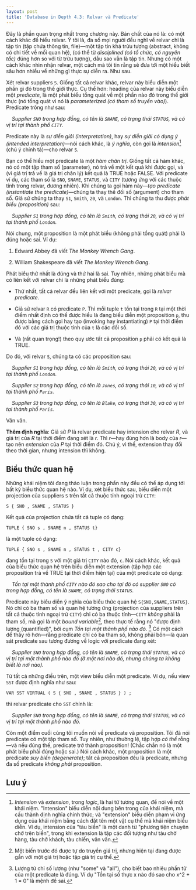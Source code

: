 ```yaml
---
layout: post
title: 'Database in Depth 4.3: Relvar và Predicate'
---
```


Đây là phần quan trọng nhất trong chương này. Bản chất của nó là: có một cách khác để hiểu relvar. Ý tôi là, đa số mọi người đều nghĩ về relvar chỉ là tập tin (tập chứa thông tin, file)&mdash;một tập tin khá trừu tượng (abstract, không có chi tiết về mối quan hệ), (có thể từ *disciplined (có tổ chức, có nguyên tắc)* đúng hơn so với từ trừu tượng), dẫu sao vẫn là tập tin. Nhưng có một cách khác nhìn nhận relvar, một cách mà tôi tin rằng sẽ đưa tới một hiểu biết sâu hơn nhiều về những gì thực sự diễn ra. Như sau.

Xét relvar suppliers `S`. Giống tất cả relvar khác, relvar này biểu diễn một phần gì đó trong thế giới thực. Cụ thể hơn: heading của relvar này biểu diễn một *predicate*, là một phát biểu tổng quát về một phần nào đó trong thế giới thực (nó tổng quát vì nó là *parameterized (có tham số truyền vào)*). Predicate trông như sau:

&nbsp;&nbsp;&nbsp;&nbsp;*Supplier `SNO` trong hợp đồng, có tên là `SNAME`, có trạng thái `STATUS`, và có vị trí tại thành phố `CITY`.*

Predicate này là *sự diễn giải (interpretation)*, hay *sự diễn giải có dụng ý (intended interpretation)*&mdash;nói cách khác, là *ý nghĩa*, còn gọi là *intension*[^intension] (chú ý chính tả)&mdash;cho relvar `S`.

Bạn có thể hiểu một predicate là một *hàm chân trị*. Giống tất cả hàm khác, nó có một tập tham số (parameter), nó trả về một kết quả khi được gọi, và (vì giá trị trả về là giá trị chân lý) kết quả là TRUE hoặc FALSE. Với predicate ví dụ, các tham số là `SNO`, `SNAME`, `STATUS`, và `CITY` (tương ứng với các thuộc tính trong relvar, đương nhiên). Khi chúng ta gọi hàm này&mdash;*tạo predicate (instantiate the predicate)*&mdash;chúng ta thay thế đối số (argument) cho tham số. Giả sử chúng ta thay `S1`, `Smith`, `20`, và `London`. Thì chúng ta thu được *phát biểu (proposition)* sau:

&nbsp;&nbsp;&nbsp;&nbsp;*Supplier `S1` trong hợp đồng, có tên là `Smith`, có trạng thái `20`, và có vị trí tại thành phố `London`.*
 
Nói chung, một proposition là một phát biểu (không phải tổng quát) phải là đúng hoặc sai. Ví dụ:

 1. Edward Abbey đã viết *The Monkey Wrench Gang*.

 2. William Shakespeare đã viết *The Monkey Wrench Gang*.

Phát biểu thứ nhất là đúng và thứ hai là sai. Tuy nhiên, những phát biểu mà có liên kết với relvar chỉ là những phát biểu đúng:

 * Thứ nhất, tất cả relvar đều liên kết với một predicate, gọi là *relvar predicate*.

 * Giả sử relvar `R` có predicate `P`. Thì mỗi tuple `t` tồn tại trong `R` tại một thời điểm nhất định có thể được hiểu là đang biểu diễn một proposition `p`, thu được bằng cách gọi hay tạo (invoking hay instantiating) `P` tại thời điểm đó với các giá trị thuộc tính của `t` là các đối số.

 * Và (rất quan trọng!) theo quy ước tất cả proposition `p` phải có kết quả là TRUE.

Do đó, với relvar `S`, chúng ta có các proposition sau:

&nbsp;&nbsp;&nbsp;&nbsp;*Supplier `S1` trong hợp đồng, có tên là `Smith`, có trạng thái `20`, và có vị trí tại thành phố `London`.*
 
&nbsp;&nbsp;&nbsp;&nbsp;*Supplier `S2` trong hợp đồng, có tên là `Jones`, có trạng thái `10`, và có vị trí tại thành phố `Paris`.*
 
&nbsp;&nbsp;&nbsp;&nbsp;*Supplier `S3` trong hợp đồng, có tên là `Blake`, có trạng thái `30`, và có vị trí tại thành phố `Paris`.*

Vân vân.

<div class="definition">
  <strong>Thêm định nghĩa</strong>: Giả sử <em>P</em> là relvar predicate hay intension cho relvar <em>R</em>, và giá trị của <em>R</em> tại thời điểm đang xét là <em>r</em>. Thì <em>r</em>&mdash;hay đúng hơn là body của <em>r</em>&mdash;tạo nên <em>extension</em> của <em>P</em> tại thời điểm đó. Chú ý, vì thế, extension thay đổi theo thời gian, nhưng intension thì không.
</div>

## Biểu thức quan hệ

Những khái niệm tôi đang thảo luận trong phần này đều có thể áp dụng tới bất kỳ biểu thức quan hệ nào. Ví dụ, xét biểu thức sau, biểu diễn một projection của suppliers `S` trên tất cả thuộc tính ngoại trừ `CITY`:

```
S { SNO , SNAME , STATUS }
```

Kết quả của projection chứa tất cả tuple có dạng:

```
TUPLE { SNO s , SNAME n , STATUS t}
```

là một tuple có dạng:

```
TUPLE { SNO s , SNAME n , STATUS t , CITY c}
```

đang tồn tại trong `S` với một giá trị `CITY` nào đó, `c`. Nói cách khác, kết quả của biểu thức quan hệ trên biểu diễn một extension (tập hợp các proposition trả về TRUE tại thời điểm hiện tại) của một predicate có dạng:

&nbsp;&nbsp;&nbsp;&nbsp;*Tồn tại một thành phố `CITY` nào đó sao cho tại đó có supplier `SNO` có trong hợp đồng, có tên là `SNAME`, có trạng thái `STATUS`.*

Predicate này biểu diễn ý nghĩa của biểu thức quan hệ `S{SNO,SNAME,STATUS}`. Nó chỉ có ba tham số và quan hệ tương ứng (projection của suppliers trên tất cả thuộc tính ngoại trừ `CITY`) chỉ có ba thuộc tính&mdash;`CITY` *không* phải là tham số, mà gọi là một *bound variable*[^bound-variable], theo thực tế rằng nó "được định lượng (quantified)", bởi cụm *Tồn tại một thành phố nào đó*. [^existential-quantifier] Có một cách để thấy rõ hơn&mdash;rằng predicate chỉ có ba tham số, không phải bốn&mdash;là quan sát predicate sau tương đương về logic với predicate đang xét:

&nbsp;&nbsp;&nbsp;&nbsp;*Supplier `SNO` trong hợp đồng, có tên là `SNAME`, có trạng thái `STATUS`, và có vị trí tại một thành phố nào đó (ở một nơi nào đó, nhưng chúng ta không biết là nơi nào).*

Từ tất cả những điều trên, một view biểu diễn một predicate. Ví dụ, nếu view `SST` được định nghĩa như sau:

```
VAR SST VIRTUAL ( S { SNO , SNAME , STATUS } ) ;
```

thì relvar predicate cho `SST` chính là:

&nbsp;&nbsp;&nbsp;&nbsp;*Supplier `SNO` trong hợp đồng, có tên là `SNAME`, có trạng thái `STATUS`, và có vị trí tại một thành phố nào đó.*

Còn một điểm cuối cùng tôi muốn nói về predicate và proposition. Tôi đã nói predicate có một tập tham số. Tuy nhiên, như thường lệ, tập hợp *có thể* rỗng&mdash;và nếu đúng thế, predicate trở thành proposition! (Chắc chắn nó là một phát biểu phải đúng hoặc sai.) Nói cách khác, một proposition là một predicate *suy biến (degenerate)*; tất cả proposition đều là predicate, nhưng đa số predicate *không phải* proposition.

## Lưu ý

[^intension]: *Intension* và *extension*, trong *logic*, là hai từ tương quan, để nói về một khái niệm. "Intension" biểu diễn nội dung bên trong của khái niệm, mà cấu thành định nghĩa chính thức; và "extension" biểu diễn phạm vi ứng dụng của khái niệm bằng cách đặt tên một vật cụ thể mà khái niệm biểu diễn. Ví dụ, intension của "tàu biển" là một danh từ "phương tiện chuyên chở trên biển", trong khi extension là tập các đối tượng như tàu chở hàng, tàu chở khách, tàu chiến, vân vân.

[^bound-variable]: Một biến trước đó được tự do truyền giá trị, nhưng hiện tại đang được gắn với một giá trị hoặc tập giá trị cụ thể.

[^existential-quantifier]: Lượng từ chỉ số lượng (như "some" và "all"), cho biết bao nhiêu phần tử của một predicate là đúng. Ví dụ "Tồn tại số thực x nào đó sao cho x^2 + 1 = 0" là mệnh đề sai.